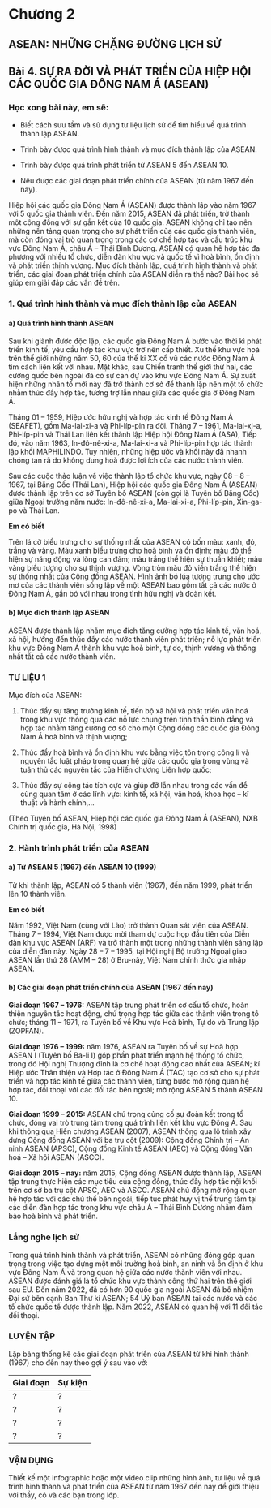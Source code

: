 # Chương 2

## ASEAN: NHỮNG CHẶNG ĐƯỜNG LỊCH SỬ

## Bài 4. SỰ RA ĐỜI VÀ PHÁT TRIỂN CỦA HIỆP HỘI CÁC QUỐC GIA ĐÔNG NAM Á (ASEAN)

### Học xong bài này, em sẽ:

*   Biết cách sưu tầm và sử dụng tư liệu lịch sử để tìm hiểu về quá trình thành lập ASEAN.

*   Trình bày được quá trình hình thành và mục đích thành lập của ASEAN.

*   Trình bày được quá trình phát triển từ ASEAN 5 đến ASEAN 10.

*   Nêu được các giai đoạn phát triển chính của ASEAN (từ năm 1967 đến nay).

Hiệp hội các quốc gia Đông Nam Á (ASEAN) được thành lập vào năm 1967 với 5 quốc gia thành viên. Đến năm 2015, ASEAN đã phát triển, trở thành một cộng đồng với sự gắn kết của 10 quốc gia. ASEAN không chỉ tạo nên những nền tảng quan trọng cho sự phát triển của các quốc gia thành viên, mà còn đóng vai trò quan trọng trong các cơ chế hợp tác và cấu trúc khu vực Đông Nam Á, châu Á – Thái Bình Dương. ASEAN có quan hệ hợp tác đa phương với nhiều tổ chức, diễn đàn khu vực và quốc tế vì hoà bình, ổn định và phát triển thịnh vượng. Mục đích thành lập, quá trình hình thành và phát triển, các giai đoạn phát triển chính của ASEAN diễn ra thế nào? Bài học sẽ giúp em giải đáp các vấn đề trên.

### 1. Quá trình hình thành và mục đích thành lập của ASEAN

#### a) Quá trình hình thành ASEAN

Sau khi giành được độc lập, các quốc gia Đông Nam Á bước vào thời kì phát triển kinh tế, yêu cầu hợp tác khu vực trở nên cấp thiết. Xu thế khu vực hoá trên thế giới những năm 50, 60 của thế kỉ XX cổ vũ các nước Đông Nam Á tìm cách liên kết với nhau. Mặt khác, sau Chiến tranh thế giới thứ hai, các cường quốc bên ngoài đã có sự can dự vào khu vực Đông Nam Á. Sự xuất hiện những nhân tố mới này đã trở thành cơ sở để thành lập nên một tổ chức nhằm thúc đẩy hợp tác, tương trợ lẫn nhau giữa các quốc gia ở Đông Nam Á.

Tháng 01 – 1959, Hiệp ước hữu nghị và hợp tác kinh tế Đông Nam Á (SEAFET), gồm Ma-lai-xi-a và Phi-líp-pin ra đời. Tháng 7 – 1961, Ma-lai-xi-a, Phi-líp-pin và Thái Lan liên kết thành lập Hiệp hội Đông Nam Á (ASA), Tiếp đó, vào năm 1963, In-đô-nê-xi-a, Ma-lai-xi-a và Phi-líp-pin hợp tác thành lập khối MAPHILINDO. Tuy nhiên, những hiệp ước và khối này đã nhanh chóng tan rã do không dung hoà được lợi ích của các nước thành viên.

Sau các cuộc thảo luận về việc thành lập tổ chức khu vực, ngày 08 – 8 – 1967, tại Băng Cốc (Thái Lan), Hiệp hội các quốc gia Đông Nam Á (ASEAN) được thành lập trên cơ sở Tuyên bố ASEAN (còn gọi là Tuyên bố Băng Cốc) giữa Ngoại trưởng năm nước: In-đô-nê-xi-a, Ma-lai-xi-a, Phi-líp-pin, Xin-ga-po và Thái Lan.

**Em có biết**

Trên lá cờ biểu trưng cho sự thống nhất của ASEAN có bốn màu: xanh, đỏ, trắng và vàng. Màu xanh biểu trưng cho hoà bình và ổn định; màu đỏ thể hiện sự năng động và lòng can đảm; màu trắng thể hiện sự thuần khiết; màu vàng biểu tượng cho sự thịnh vượng. Vòng tròn màu đỏ viền trắng thể hiện sự thống nhất của Cộng đồng ASEAN. Hình ảnh bó lúa tượng trưng cho ước mơ của các thành viên sống lập về một ASEAN bao gồm tất cả các nước ở Đông Nam Á, gắn bó với nhau trong tình hữu nghị và đoàn kết.

#### b) Mục đích thành lập ASEAN

ASEAN được thành lập nhằm mục đích tăng cường hợp tác kinh tế, văn hoá, xã hội, hướng đến thúc đẩy các nước thành viên phát triển; nỗ lực phát triển khu vực Đông Nam Á thành khu vực hoà bình, tự do, thịnh vượng và thống nhất tất cả các nước thành viên.

### TƯ LIỆU 1

Mục đích của ASEAN:

1.  Thúc đẩy sự tăng trưởng kinh tế, tiến bộ xã hội và phát triển văn hoá trong khu vực thông qua các nỗ lực chung trên tinh thần bình đẳng và hợp tác nhằm tăng cường cơ sở cho một Cộng đồng các quốc gia Đông Nam Á hoà bình và thịnh vượng;

2.  Thúc đẩy hoà bình và ổn định khu vực bằng việc tôn trọng công lí và nguyên tắc luật pháp trong quan hệ giữa các quốc gia trong vùng và tuân thủ các nguyên tắc của Hiến chương Liên hợp quốc;

3.  Thúc đẩy sự cộng tác tích cực và giúp đỡ lẫn nhau trong các vấn đề cùng quan tâm ở các lĩnh vực: kinh tế, xã hội, văn hoá, khoa học – kĩ thuật và hành chính,...

(Theo Tuyên bố ASEAN, Hiệp hội các quốc gia Đông Nam Á (ASEAN), NXB Chính trị quốc gia, Hà Nội, 1998)

### 2. Hành trình phát triển của ASEAN

#### a) Từ ASEAN 5 (1967) đến ASEAN 10 (1999)

Từ khi thành lập, ASEAN có 5 thành viên (1967), đến năm 1999, phát triển lên 10 thành viên.

**Em có biết**

Năm 1992, Việt Nam (cùng với Lào) trở thành Quan sát viên của ASEAN. Tháng 7 – 1994, Việt Nam được mời tham dự cuộc họp đầu tiên của Diễn đàn khu vực ASEAN (ARF) và trở thành một trong những thành viên sáng lập của diễn đàn này. Ngày 28 – 7 – 1995, tại Hội nghị Bộ trưởng Ngoại giao ASEAN lần thứ 28 (AMM – 28) ở Bru-nây, Việt Nam chính thức gia nhập ASEAN.

#### b) Các giai đoạn phát triển chính của ASEAN (1967 đến nay)

**Giai đoạn 1967 – 1976:** ASEAN tập trung phát triển cơ cấu tổ chức, hoàn thiện nguyên tắc hoạt động, chú trọng hợp tác giữa các thành viên trong tổ chức; tháng 11 – 1971, ra Tuyên bố về Khu vực Hoà bình, Tự do và Trung lập (ZOPFAN).

**Giai đoạn 1976 – 1999:** năm 1976, ASEAN ra Tuyên bố về sự Hoà hợp ASEAN I (Tuyên bố Ba-li I) góp phần phát triển mạnh hệ thống tổ chức, trong đó Hội nghị Thượng đỉnh là cơ chế hoạt động cao nhất của ASEAN; kí Hiệp ước Thân thiện và Hợp tác ở Đông Nam Á (TAC) tạo cơ sở cho sự phát triển và hợp tác kinh tế giữa các thành viên, từng bước mở rộng quan hệ hợp tác, đối thoại với các đối tác bên ngoài; mở rộng ASEAN 5 thành ASEAN 10.

**Giai đoạn 1999 – 2015:** ASEAN chú trọng củng cố sự đoàn kết trong tổ chức, đóng vai trò trung tâm trong quá trình liên kết khu vực Đông Á. Sau khi thông qua Hiến chương ASEAN (2007), ASEAN thông qua lộ trình xây dựng Cộng đồng ASEAN với ba trụ cột (2009): Cộng đồng Chính trị – An ninh ASEAN (APSC), Cộng đồng Kinh tế ASEAN (AEC) và Cộng đồng Văn hoá – Xã hội ASEAN (ASCC).

**Giai đoạn 2015 – nay:** năm 2015, Cộng đồng ASEAN được thành lập, ASEAN tập trung thực hiện các mục tiêu của cộng đồng, thúc đẩy hợp tác nội khối trên cơ sở ba trụ cột APSC, AEC và ASCC. ASEAN chủ động mở rộng quan hệ hợp tác với các chủ thể bên ngoài, tiếp tục phát huy vị thế trung tâm tại các diễn đàn hợp tác trong khu vực châu Á – Thái Bình Dương nhằm đảm bảo hoà bình và phát triển.

### Lắng nghe lịch sử

Trong quá trình hình thành và phát triển, ASEAN có những đóng góp quan trọng trong việc tạo dựng một môi trường hoà bình, an ninh và ổn định ở khu vực Đông Nam Á và trong quan hệ giữa các nước thành viên với nhau. ASEAN được đánh giá là tổ chức khu vực thành công thứ hai trên thế giới sau EU. Đến năm 2022, đã có hơn 90 quốc gia ngoài ASEAN đã bổ nhiệm Đại sứ bên cạnh Ban Thư kí ASEAN; 54 Uỷ ban ASEAN tại các nước và các tổ chức quốc tế được thành lập. Năm 2022, ASEAN có quan hệ với 11 đối tác đối thoại.

### LUYỆN TẬP

Lập bảng thống kê các giai đoạn phát triển của ASEAN từ khi hình thành (1967) cho đến nay theo gợi ý sau vào vở:

| Giai đoạn | Sự kiện |
| :-------- | :------ |
| ?         | ?       |
| ?         | ?       |
| ?         | ?       |
| ?         | ?       |

### VẬN DỤNG

Thiết kế một infographic hoặc một video clip những hình ảnh, tư liệu về quá trình hình thành và phát triển của ASEAN từ năm 1967 đến nay để giới thiệu với thầy, cô và các bạn trong lớp.
